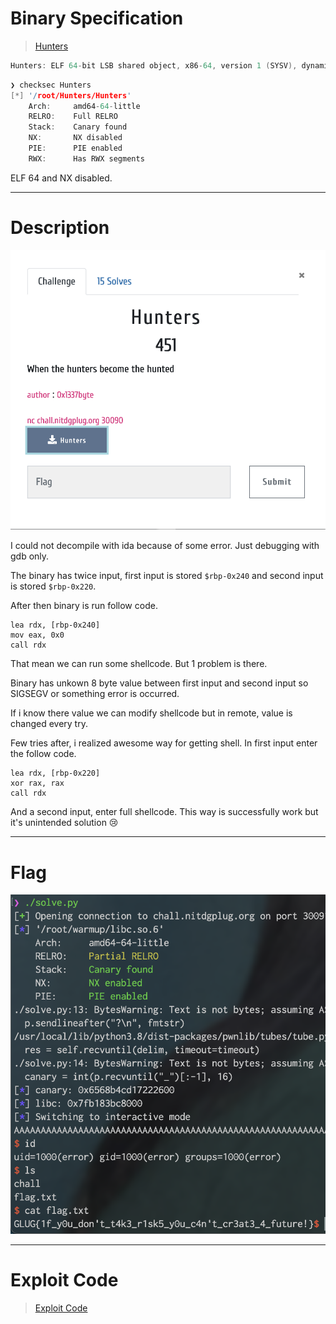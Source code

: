 # Binary Specification

> [Hunters](./Hunters)

```c
Hunters: ELF 64-bit LSB shared object, x86-64, version 1 (SYSV), dynamically linked, interpreter /lib64/ld-linux-x86-64.so.2, BuildID[sha1]=8c6e4313c6aa227a8eb692501b09ce4b8dc2ed6c, for GNU/Linux 3.2.0, not stripped
```

```c
❯ checksec Hunters
[*] '/root/Hunters/Hunters'
    Arch:     amd64-64-little
    RELRO:    Full RELRO
    Stack:    Canary found
    NX:       NX disabled
    PIE:      PIE enabled
    RWX:      Has RWX segments
```

ELF 64 and NX disabled.

* * *

# Description

![Hunters_desc.png](./Hunters_desc.png)

I could not decompile with ida because of some error. Just debugging with gdb only.

The binary has twice input, first input is stored `$rbp-0x240` and second input is stored `$rbp-0x220`.

After then binary is run follow code.

```
lea rdx, [rbp-0x240]
mov eax, 0x0
call rdx
```

That mean we can run some shellcode. But 1 problem is there.

Binary has unkown 8 byte value between first input and second input so SIGSEGV or something error is occurred.

If i know there value we can modify shellcode but in remote, value is changed every try.

Few tries after, i realized awesome way for getting shell. In first input enter the follow code.

```
lea rdx, [rbp-0x220]
xor rax, rax
call rdx
```

And a second input, enter full shellcode. This way is successfully work but it's unintended solution :cry:

* * *

# Flag

![flag](./Hunters_flag.png)

* * *

# Exploit Code

> [Exploit Code](./solve.py)
